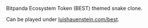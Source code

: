 Bitpanda Ecosystem Token (BEST) themed snake clone.

Can be played under [luishauenstein.com/best](https://luishauenstein.com/best/).
